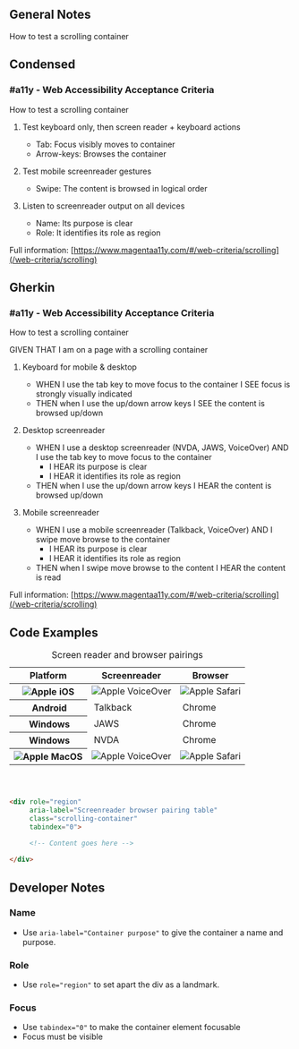 ## General Notes

How to test a scrolling container

## Condensed

### #a11y - Web Accessibility Acceptance Criteria

How to test a scrolling container

1. Test keyboard only, then screen reader + keyboard actions
   - Tab: Focus visibly moves to container
   - Arrow-keys: Browses the container

2. Test mobile screenreader gestures
   - Swipe: The content is browsed in logical order

3. Listen to screenreader output on all devices
   - Name: Its purpose is clear
   - Role: It identifies its role as region

Full information: [https://www.magentaa11y.com/#/web-criteria/scrolling](/web-criteria/scrolling)

## Gherkin

### #a11y - Web Accessibility Acceptance Criteria

How to test a scrolling container

GIVEN THAT I am on a page with a scrolling container

1. Keyboard for mobile & desktop
   - WHEN I use the tab key to move focus to the container I SEE focus is strongly visually indicated
   - THEN when I use the up/down arrow keys I SEE the content is browsed up/down

2. Desktop screenreader
   - WHEN I use a desktop screenreader (NVDA, JAWS, VoiceOver) AND I use the tab key to move focus to the container
        - I HEAR its purpose is clear
        - I HEAR it identifies its role as region
   - THEN when I use the up/down arrow keys I HEAR the content is browsed up/down

3. Mobile screenreader
   - WHEN I use a mobile screenreader (Talkback, VoiceOver) AND I swipe move browse to the container
     - I HEAR its purpose is clear
     - I HEAR it identifies its role as region
   - THEN when I swipe move browse to the content I HEAR the content is read


Full information: [https://www.magentaa11y.com/#/web-criteria/scrolling](/web-criteria/scrolling)

## Code Examples

<example class="example example--contains-icon">
<div role="region" aria-label="Screenreader browser pairing table" class="scrolling-container" tabindex="0">
     <table class="comparison text-center" style="height: 250px;overflow: auto">
  <caption class="center-text h-charlie">
    Screen reader and browser pairings
  </caption>
  <thead>
  <tr><th scope="col">
    Platform
  </th>
  <th scope="col">
    Screenreader
  </th>
  <th scope="col">
    Browser
  </th>
  </tr></thead>
  <tbody>
  <tr>
    <th scope="row">
      <img src="media/images/icons/logo-apple.svg" role="img" alt="Apple" class="icon">
      iOS
    </th>
    <td>
      <img src="media/images/icons/logo-apple.svg" role="img" alt="Apple" class="icon">
      VoiceOver
    </td>
    <td>
      <img src="media/images/icons/logo-safari.svg" role="img" alt="Apple" class="icon">
      Safari
    </td>
  </tr>
  <tr>
    <th scope="row">
      <img src="media/images/icons/logo-android.svg" role="img" alt="" class="icon">
      Android
    </th>
    <td>
      <img src="media/images/icons/logo-talkback.svg" role="img" alt="" class="icon">
      Talkback
    </td>
    <td>
      <img src="media/images/icons/logo-chrome.svg" role="img" alt="" class="icon">
      Chrome
    </td>
  </tr>
  <tr>
    <th scope="row">
      <img src="media/images/icons/logo-windows.svg" role="img" alt="" class="icon">
      Windows
    </th>
    <td>
      <img src="media/images/icons/logo-jaws.svg" role="img" alt="" class="icon">
      JAWS
    </td>
    <td>
      <img src="media/images/icons/logo-chrome.svg" role="img" alt="" class="icon">
      Chrome
    </td>
  </tr>
  <tr>
    <th scope="row">
      <img src="media/images/icons/logo-windows.svg" role="img" alt="" class="icon">
      Windows
    </th>
    <td>
      <img src="media/images/icons/logo-nvda.svg" role="img" alt="" class="icon">
      NVDA
    </td>
    <td>
      <img src="media/images/icons/logo-chrome.svg" role="img" alt="" class="icon">
      Chrome
    </td>
  </tr>
  <tr>
    <th scope="row">
      <img src="media/images/icons/logo-apple.svg" role="img" alt="Apple" class="icon">
      MacOS
    </th>
    <td>
      <img src="media/images/icons/logo-apple.svg" role="img" alt="Apple" class="icon">
      VoiceOver
    </td>
    <td>
      <img src="media/images/icons/logo-safari.svg" role="img" alt="Apple" class="icon">
      Safari
    </td>
  </tr>
  </tbody>
</table>
</div>     
</example>

```html
<div role="region" 
     aria-label="Screenreader browser pairing table"  
     class="scrolling-container" 
     tabindex="0">
     
     <!-- Content goes here -->

</div>     
```

## Developer Notes

### Name
- Use `aria-label="Container purpose"` to give the container a name and purpose.

### Role
- Use `role="region"` to set apart the div as a landmark.

### Focus
- Use `tabindex="0"` to make the container element focusable 
- Focus must be visible

